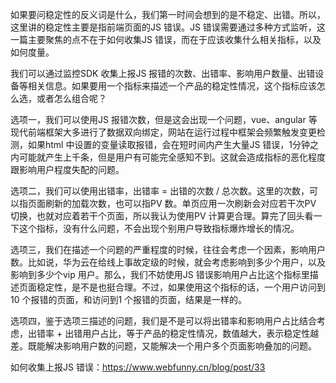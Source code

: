 如果要问稳定性的反义词是什么，我们第一时间会想到的是不稳定、出错。所以，这里讲的稳定性主要是指前端页面的JS 错误。JS 错误需要通过多种方式监听，这一篇主要聚焦的点不在于如何收集JS 错误，而在于应该收集什么相关指标，以及如何度量。

我们可以通过监控SDK 收集上报JS 报错的次数、出错率、影响用户数量、出错设备等相关信息。如果要用一个指标来描述一个产品的稳定性情况，这个指标应该怎么选，或者怎么组合呢？

选项一，我们可以使用JS 报错次数，但是这会出现一个问题，vue、angular 等现代前端框架大多进行了数据双向绑定，网站在运行过程中框架会频繁触发变更检测，如果html 中设置的变量读取报错，会在短时间内产生大量JS 错误，1分钟之内可能就产生上千条，但是用户有可能完全感知不到。这就会造成指标的恶化程度跟影响用户程度失配的问题。

选项二，我们可以使用出错率，出错率 = 出错的次数 / 总次数。这里的次数，可以指页面刷新的加载次数，也可以指PV 数。单页应用一次刷新会对应若干次PV 切换，也就对应着若干个页面，所以我认为使用PV 计算更合理。算完了回头看一下这个指标，没有什么问题，不会出现个别用户导致指标爆炸增长的情况。

选项三，我们在描述一个问题的严重程度的时候，往往会考虑一个因素，影响用户数。比如说，华为云在给线上事故定级的时候，就会考虑影响到多少个用户，以及影响到多少个vip 用户。那么，我们不妨使用JS 错误影响用户占比这个指标里描述页面稳定性，是不是也挺合理。不过，如果使用这个指标的话，一个用户访问到10 个报错的页面，和访问到1 个报错的页面，结果是一样的。

选项四，鉴于选项三描述的问题，我们是不是可以将出错率和影响用户占比结合考虑，出错率 + 出错用户占比，等于产品的稳定性情况，数值越大，表示稳定性越差。既能解决影响用户数的问题，又能解决一个用户多个页面影响叠加的问题。

如何收集上报JS 错误：https://www.webfunny.cn/blog/post/33